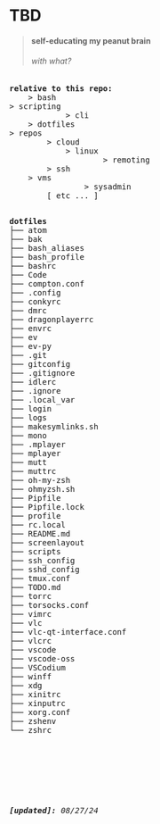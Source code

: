 TBD
=======
>
> #### self-educating my peanut brain
> ###### _with what?_

<pre>
<b>relative to this repo:</b>
	> bash
> scripting
			> cli
	> dotfiles
> repos
		> cloud
			> linux
					> remoting
		> ssh
	> vms
				> sysadmin
		[ etc ... ]
</pre>

<pre>

<b>dotfiles</b>
├── atom
├── bak
├── bash_aliases
├── bash_profile
├── bashrc
├── Code
├── compton.conf
├── .config
├── conkyrc
├── dmrc
├── dragonplayerrc
├── envrc
├── ev
├── ev-py
├── .git
├── gitconfig
├── .gitignore
├── idlerc
├── .ignore
├── .local_var
├── login
├── logs
├── makesymlinks.sh
├── mono
├── .mplayer
├── mplayer
├── mutt
├── muttrc
├── oh-my-zsh
├── ohmyzsh.sh
├── Pipfile
├── Pipfile.lock
├── profile
├── rc.local
├── README.md
├── screenlayout
├── scripts
├── ssh_config
├── sshd_config
├── tmux.conf
├── TODO.md
├── torrc
├── torsocks.conf
├── vimrc
├── vlc
├── vlc-qt-interface.conf
├── vlcrc
├── vscode
├── vscode-oss
├── VSCodium
├── winff
├── xdg
├── xinitrc
├── xinputrc
├── xorg.conf
├── zshenv
└── zshrc
<br>
<br>
<br>
<br>
<i><b>[updated]: </b>08/27/24</i>
